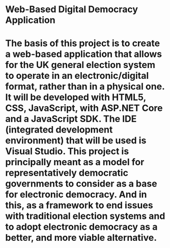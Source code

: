 # Web-Based Digital Democracy Application

# The basis of this project is to create a web-based application that allows for the UK general election system to operate in an electronic/digital format, rather than in a physical one. It will be developed with HTML5, CSS, JavaScript, with ASP.NET Core and a JavaScript SDK. The IDE (integrated development environment) that will be used is Visual Studio. This project is principally meant as a model for representatively democratic governments to consider as a base for electronic democracy. And in this, as a framework to end issues with traditional election systems and to adopt electronic democracy as a better, and more viable alternative.
